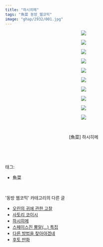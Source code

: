 ```yaml
---
title: "하시히메"
tags: "魚菜 동방_웹코믹"
image: "ghap/2932/001.jpg"
---
```

<div class="article">
<p style="text-align: center; clear: none; float: none;"><img src="{{ site.nasurl }}/ghap/2932/001.jpg"/></p>
<p style="text-align: center; clear: none; float: none;"><img src="{{ site.nasurl }}/ghap/2932/002.jpg"/></p>
<p style="text-align: center; clear: none; float: none;"><img src="{{ site.nasurl }}/ghap/2932/003.jpg"/></p>
<p style="text-align: center; clear: none; float: none;"><img src="{{ site.nasurl }}/ghap/2932/004.jpg"/></p>
<p style="text-align: center; clear: none; float: none;"><img src="{{ site.nasurl }}/ghap/2932/005.jpg"/></p>
<p style="text-align: center; clear: none; float: none;"><img src="{{ site.nasurl }}/ghap/2932/006.jpg"/></p>
<p style="text-align: center; clear: none; float: none;"><img src="{{ site.nasurl }}/ghap/2932/007.jpg"/></p>
<p style="text-align: center; clear: none; float: none;"><img src="{{ site.nasurl }}/ghap/2932/008.jpg"/></p>
<p style="text-align: center; clear: none; float: none;"><img src="{{ site.nasurl }}/ghap/2932/009.jpg"/></p>
<p style="text-align: center; clear: none; float: none;"><img src="{{ site.nasurl }}/ghap/2932/010.jpg"/></p>
<p style="text-align: center; clear: none; float: none;"><br/></p>
<p style="text-align: center; clear: none; float: none;">[魚菜] 하시히메</p>
<p><br/></p>
</div><br/>
<div class="tagTrail">
<p>태그: </p>
<ul>
<li>魚菜</li>
</ul>
</div><br/>
<div class="another">
<p>'동방 웹코믹' 카테고리의 다른 글</p>
<ul>
<li><a href="/2016-12-17-ghap_2935">오린의 귀에 관한 고찰</a></li>
<li><a href="/2016-12-17-ghap_2933">사토리 코이시</a></li>
<li><a href="/2016-12-17-ghap_2932">하시히메</a></li>
<li><a href="/2016-12-17-ghap_2931">스페이스진 뿡알(...) 특집</a></li>
<li><a href="/2016-12-17-ghap_2929">다른 방법을 찾아야겠네</a></li>
<li><a href="/2016-12-17-ghap_2926">후토 만화</a></li>
</ul>
</div><br/>
<div class="cb_module cb_fluid">
<div class="cb_wrt cb_profile">
</div><!-- commentList close -->
</div><br/>
